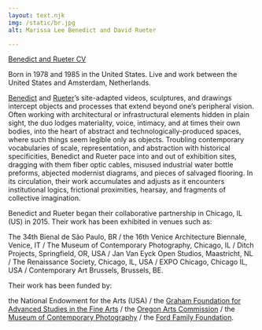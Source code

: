 ```yaml
---
layout: text.njk
img: /static/br.jpg
alt: Marissa Lee Benedict and David Rueter

---
```


[Benedict and Rueter CV](/static/Benedict_Rueter_CV.pdf)

Born in 1978 and 1985 in the United States. Live and work between the United States and Amsterdam, Netherlands.

[Benedict](http://www.marissaleebenedict.com) and [Rueter](http://davidrueter.com)’s site-adapted videos, sculptures, and drawings intercept objects and processes that extend beyond one’s peripheral vision. Often working with architectural or infrastructural elements hidden in plain sight, the duo lodges materiality, voice, intimacy, and at times their own bodies, into the heart of abstract and technologically-produced spaces, where such things seem legible only as objects. Troubling contemporary vocabularies of  scale, representation, and abstraction with historical specificities, Benedict and Rueter pace into and out of exhibition sites, dragging with them fiber optic cables, misused industrial water bottle preforms, abjected modernist diagrams, and pieces of salvaged flooring. In its circulation, their work accumulates and adjusts as it encounters institutional logics, frictional proximities, hearsay, and fragments of collective imagination.

Benedict and Rueter began their collaborative partnership in Chicago, IL (US) in 2015. Their work has been exhibited in venues such as:
 
The 34th Bienal de São Paulo, BR / the 16th Venice Architecture Biennale, Venice, IT / The Museum of Contemporary Photography, Chicago, IL / Ditch Projects, Springfield, OR, USA / Jan Van Eyck Open Studios, Maastricht, NL / The Renaissance Society, Chicago, IL, USA / EXPO Chicago, Chicago IL, USA / Contemporary Art Brussels, Brussels, BE.
 
Their work has been funded by:

the National Endowment for the Arts (USA) / the [Graham Foundation for Advanced Studies in the Fine Arts](http://www.grahamfoundation.org/grantees/6206-deposition) / the [Oregon Arts Commission](https://www.oregonartscommission.org/) / the [Museum of Contemporary Photography](https://www.mocp.org/) / the [Ford Family Foundation](https://www.tfff.org/).

<!--
Viewers entering Benedict and Rueter's video installation, Dark Fiber, are greeted with scenes of them digging, burying, pulling, cutting, and otherwise installing a fiber-optic cable in the shadows of other, more visible, large-scale infrastructural works. Locations such as the US/Mexico border wall, Chicago-area petroleum refineries, and an Antwerp shipping canal segue into urban, then interior spaces, gradually reducing in scale and increasing in strangeness, until a tiny specialized machine cuts a single strand of fiber in a macro shot. The actual site of the video installation appears near the end of the loop, inviting viewers to see around the frame to find conduits at the edges of their vision, and to imagine filmic industrial worlds, frightening interior sites, and exhibition space as literally and uncannily connected. The video, which inaugurated the artists' collaborative practice in 2015, is updated for each new showing, and as of this writing has traveled to six exhibitions around the world.

Like Dark Fiber, the artists' subsequent work springs from historical, technical, and material research into industrial processes and infrastructure, including municipal and private water systems; petroleum extraction, refinement and circulation; so-called “smart” urban lighting infrastructure; the physical structures that facilitate the circulation of global capital; and abstract diagrammatic languages belonging to engineering, risk management, land surveying, and architecture. In contrast to approaches centered on exposure or transparency, the artists start with the questions: how might one contend with such tenacious and entrenched languages of power, while at the same time refusing to reproduce their claims to aesthetic and representational supremacy? How else might one live in the landscapes these languages build?
-->
